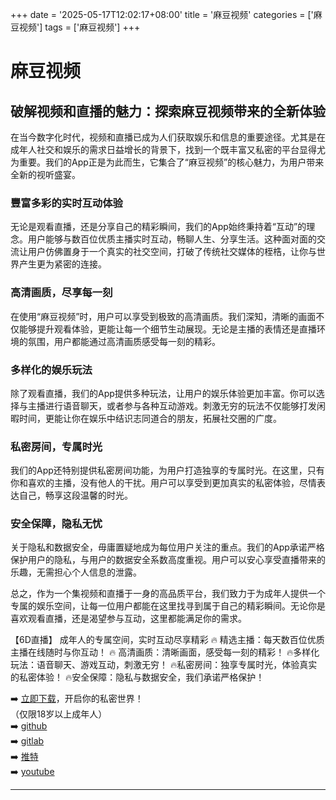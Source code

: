 +++
date = '2025-05-17T12:02:17+08:00'
title = '麻豆视频'
categories = ['麻豆视频']
tags = ['麻豆视频']
+++

# 麻豆视频

## 破解视频和直播的魅力：探索麻豆视频带来的全新体验

在当今数字化时代，视频和直播已成为人们获取娱乐和信息的重要途径。尤其是在成年人社交和娱乐的需求日益增长的背景下，找到一个既丰富又私密的平台显得尤为重要。我们的App正是为此而生，它集合了“麻豆视频”的核心魅力，为用户带来全新的视听盛宴。

### 豐富多彩的实时互动体验

无论是观看直播，还是分享自己的精彩瞬间，我们的App始终秉持着“互动”的理念。用户能够与数百位优质主播实时互动，畅聊人生、分享生活。这种面对面的交流让用户仿佛置身于一个真实的社交空间，打破了传统社交媒体的桎梏，让你与世界产生更为紧密的连接。

### 高清画质，尽享每一刻

在使用“麻豆视频”时，用户可以享受到极致的高清画质。我们深知，清晰的画面不仅能够提升观看体验，更能让每一个细节生动展现。无论是主播的表情还是直播环境的氛围，用户都能通过高清画质感受每一刻的精彩。

### 多样化的娱乐玩法

除了观看直播，我们的App提供多种玩法，让用户的娱乐体验更加丰富。你可以选择与主播进行语音聊天，或者参与各种互动游戏。刺激无穷的玩法不仅能够打发闲暇时间，更能让你在娱乐中结识志同道合的朋友，拓展社交圈的广度。

### 私密房间，专属时光

我们的App还特别提供私密房间功能，为用户打造独享的专属时光。在这里，只有你和喜欢的主播，没有他人的干扰。用户可以享受到更加真实的私密体验，尽情表达自己，畅享这段温馨的时光。

### 安全保障，隐私无忧

关于隐私和数据安全，毋庸置疑地成为每位用户关注的重点。我们的App承诺严格保护用户的隐私，与用户的数据安全系数高度重视。用户可以安心享受直播带来的乐趣，无需担心个人信息的泄露。

总之，作为一个集视频和直播于一身的高品质平台，我们致力于为成年人提供一个专属的娱乐空间，让每一位用户都能在这里找寻到属于自己的精彩瞬间。无论你是喜欢观看直播，还是渴望参与互动，这里都能满足你的需求。

【6D直播】
成年人的专属空间，实时互动尽享精彩
🔥 精选主播：每天数百位优质主播在线随时与你互动！
🔥 高清画质：清晰画面，感受每一刻的精彩！
🔥多样化玩法：语音聊天、游戏互动，刺激无穷！
🔥私密房间：独享专属时光，体验真实的私密体验！
🔥安全保障：隐私与数据安全，我们承诺严格保护！

➡️ [立即下载](https://down123.s3.ap-east-1.amazonaws.com/index.html?channelCode=blog)，开启你的私密世界！  
（仅限18岁以上成年人）  
➡️ [github](https://aldult-live.github.io/)  
➡️ [gitlab](https://seo-09598d.gitlab.io/)  
➡️ [推特](https://x.com/wegame33)  
➡️ [youtube](https://www.youtube.com/@6Dlive)  

---

